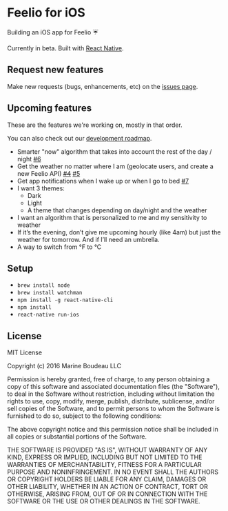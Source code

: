 # Feelio for iOS
Building an iOS app for Feelio ☔️

Currently in beta. Built with [React Native](https://facebook.github.io/react-native/).


## Request new features
Make new requests (bugs, enhancements, etc) on the [issues page](https://github.com/marineb/feelio-ios-app/issues).


## Upcoming features
These are the features we're working on, mostly in that order.

You can also check out our [development roadmap](https://github.com/marineb/feelio-ios-app/projects/1).

- Smarter "now" algorithm that takes into account the rest of the day / night [#6](https://github.com/marineb/feelio-ios-app/issues/6)
- Get the weather no matter where I am (geolocate users, and create a new Feelio API) [~~#4~~](https://github.com/marineb/feelio-ios-app/issues/4) [#5](https://github.com/marineb/feelio-ios-app/issues/5)
- Get app notifications when I wake up or when I go to bed [#7](https://github.com/marineb/feelio-ios-app/issues/7)
- I want 3 themes:
  - Dark
  - Light
  - A theme that changes depending on day/night and the weather
- I want an algorithm that is personalized to me and my sensitivity to weather
- If it’s the evening, don’t give me upcoming hourly (like 4am) but just the weather for tomorrow. And if I’ll need an umbrella.
- A way to switch from °F to °C

## Setup
- `brew install node`
- `brew install watchman`
- `npm install -g react-native-cli`
- `npm install`
- `react-native run-ios`

## License

MIT License

Copyright (c) 2016 Marine Boudeau LLC

Permission is hereby granted, free of charge, to any person obtaining a copy
of this software and associated documentation files (the "Software"), to deal
in the Software without restriction, including without limitation the rights
to use, copy, modify, merge, publish, distribute, sublicense, and/or sell
copies of the Software, and to permit persons to whom the Software is
furnished to do so, subject to the following conditions:

The above copyright notice and this permission notice shall be included in all
copies or substantial portions of the Software.

THE SOFTWARE IS PROVIDED "AS IS", WITHOUT WARRANTY OF ANY KIND, EXPRESS OR
IMPLIED, INCLUDING BUT NOT LIMITED TO THE WARRANTIES OF MERCHANTABILITY,
FITNESS FOR A PARTICULAR PURPOSE AND NONINFRINGEMENT. IN NO EVENT SHALL THE
AUTHORS OR COPYRIGHT HOLDERS BE LIABLE FOR ANY CLAIM, DAMAGES OR OTHER
LIABILITY, WHETHER IN AN ACTION OF CONTRACT, TORT OR OTHERWISE, ARISING FROM,
OUT OF OR IN CONNECTION WITH THE SOFTWARE OR THE USE OR OTHER DEALINGS IN THE
SOFTWARE.
